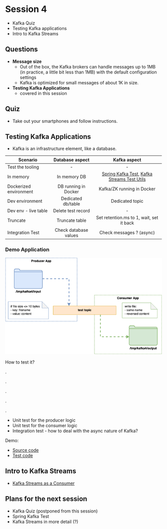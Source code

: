 # Session 4

- Kafka Quiz
- Testing Kafka applications
- Intro to Kafka Streams

## Questions

- **Message size** 
    - Out of the box, the Kafka brokers can handle messages up to 1MB 
    (in practice, a little bit less than 1MB) 
    with the default configuration settings 
    - Kafka is optimized for small messages of about 1K in size. 
- **Testing Kafka Applications**
    - covered in this session
    
## Quiz

- Take out your smartphones and follow instructions.

## Testing Kafka Applications

* Kafka is an infrastructure element, like a database.

| Scenario | Database aspect | Kafka aspect |
| -------- | :-------------: | :----------: |
| Test the tooling | - | - |
| In memory | In memory DB | [Spring Kafka Test](https://blog.mimacom.com/testing-apache-kafka-with-spring-boot/), [Kafka Streams Test Utils](https://kafka.apache.org/21/documentation/streams/developer-guide/testing.html) |
| Dockerized environment | DB running in Docker | Kafka/ZK running in Docker |
| Dev environment | Dedicated db/table | Dedicated topic |
| Dev env - live table | Delete test record | - |
| Truncate | Truncate table | Set retention.ms to 1, wait, set it back |
| Integration Test | Check database values | Check messages ? (async) |

### Demo Application

![Architecture](../img/kafka4-architecture.png)

How to test it?

.

.

.

.

.

* Unit test for the producer logic
* Unit test for the consumer logic
* Integration test - how to deal with the async nature of Kafka?

Demo:
* [Source code](kafka4/src/main/java/org/example)
* [Test code](kafka4/src/test/java/org/example/AppTest.java)
    
## Intro to Kafka Streams

* [Kafka Streams as a Consumer](kafka4/src/main/java/org/example/StreamsApp.java)

## Plans for the next session
- Kafka Quiz (postponed from this session)
- Spring Kafka Test
- Kafka Streams in more detail (?)
